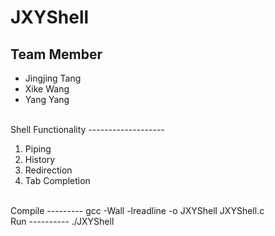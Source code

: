 JXYShell
========

Team Member
------------
<ul>
<li>Jingjing Tang</li>
<li>Xike Wang</li>
<li>Yang Yang</li>
</ul>
<br />
Shell Functionality
-------------------
<ol>
<li>Piping</li>
<li>History</li>
<li>Redirection</li>
<li>Tab Completion</li>
</ol>
<br />
Compile
---------
gcc -Wall -lreadline -o JXYShell JXYShell.c
<br />
Run
----------
./JXYShell
<br />
